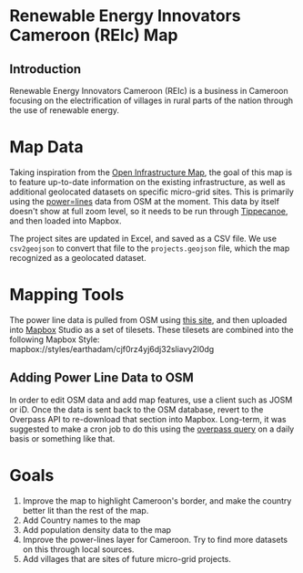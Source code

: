 # Renewable Energy Innovators Cameroon (REIc) Map

## Introduction
Renewable Energy Innovators Cameroon (REIc) is a business in Cameroon focusing on the electrification of villages in rural parts of the nation through the use of renewable energy.


# Map Data
Taking inspiration from the [Open Infrastructure Map](https://openinframap.org/#4/31.99/-40.91/Power-Telecoms), the goal of this map is to 
feature up-to-date information on the existing infrastructure, as well as additional geolocated datasets on specific micro-grid sites.
This is primarily using the [power=lines](https://wiki.openstreetmap.org/wiki/Power) data from OSM at the moment. This data by itself doesn't show at full zoom level, so it needs to be run through [Tippecanoe](https://www.mapbox.com/help/adjust-tileset-zoom-extent/), and then loaded into Mapbox.

The project sites are updated in Excel, and saved as a CSV file. We use `csv2geojson` to convert that file to the `projects.geojson` file, which the map recognized as a geolocated dataset.

# Mapping Tools
The power line data is pulled from OSM using [this site](http://overpass-turbo.eu/), and then uploaded into [Mapbox](https://www.mapbox.com/) Studio as a set of tilesets.
These tilesets are combined into the following Mapbox Style: mapbox://styles/earthadam/cjf0rz4yj6dj32sliavy2l0dg

## Adding Power Line Data to OSM
In order to edit OSM data and add map features, use a client such as JOSM or iD. Once the data is sent back to the OSM database, revert to the Overpass API to re-download that section into Mapbox. Long-term, it was suggested to make a cron job to do this using the [overpass query](https://github.com/perliedman/query-overpass) on a daily basis or something like that.

# Goals
1. Improve the map to highlight Cameroon's border, and make the country better lit than the rest of the map.
1. Add Country names to the map
1. Add population density data to the map
1. Improve the power-lines layer for Cameroon. Try to find more datasets on this through local sources.
1. Add villages that are sites of future micro-grid projects.
